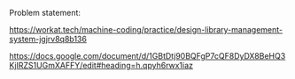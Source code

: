 Problem statement:

https://workat.tech/machine-coding/practice/design-library-management-system-jgjrv8q8b136

https://docs.google.com/document/d/1GBtDtj90BQFgP7cQF8DyDX8BeHQ3KjIRZS1UGmXAFFY/edit#heading=h.qpyh6rwx1iaz